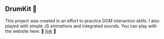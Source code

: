 ## DrumKit 🥁
This project was created in an effort to practice DOM interaction skills. I also played with simple JS animations and integrated sounds.
You can play with the website here: 🔗 [link](https://nicolemgl.github.io/DrumKit/) 🔗
